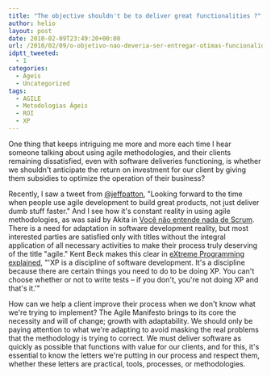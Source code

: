 ```yaml
---
title: "The objective shouldn't be to deliver great functionalities ?"
author: helio
layout: post
date: 2010-02-09T23:49:20+00:00
url: /2010/02/09/o-objetivo-nao-deveria-ser-entregar-otimas-funcionalidades/
idptt_tweeted:
  - 1
categories:
  - Ageis
  - Uncategorized
tags:
  - AGILE
  - Metodologias Ágeis
  - ROI
  - XP
---
```


One thing that keeps intriguing me more and more each time I hear someone talking about using agile methodologies, and their clients remaining dissatisfied, even with software deliveries functioning, is whether we shouldn't anticipate the return on investment for our client by giving them subsidies to optimize the operation of their business?

Recently, I saw a tweet from <a title="Jeff Patton" href="http://twitter.com/jeffpatton" target="_blank">@jeffpatton</a>, "Looking forward to the time when people use agile development to build great products, not just deliver dumb stuff faster." And I see how it's constant reality in using agile methodologies, as was said by Akita in <a title="Você não entende nada de Scrum" href="http://akitaonrails.com/2009/12/10/off-topic-voce-nao-entende-nada-de-scrum" target="_blank">Você não entende nada de Scrum</a>. There is a need for adaptation in software development reality, but most interested parties are satisfied only with titles without the integral application of all necessary activities to make their process truly deserving of the title "agile." Kent Beck makes this clear in <a title="Extreme Programming Explained" href="http://www.amazon.com/Extreme-Programming-Explained-Embrace-Change/dp/0201616416" target="_blank">eXtreme Programming explained</a>, "'XP is a discipline of software development. It's a discipline because there are certain things you need to do to be doing XP. You can't choose whether or not to write tests – if you don't, you're not doing XP and that's it.'"

How can we help a client improve their process when we don't know what we're trying to implement? The Agile Manifesto brings to its core the necessity and will of change; growth with adaptability. We should only be paying attention to what we're adapting to avoid masking the real problems that the methodology is trying to correct. We must deliver software as quickly as possible that functions with value for our clients, and for this, it's essential to know the letters we're putting in our process and respect them, whether these letters are practical, tools, processes, or methodologies.
